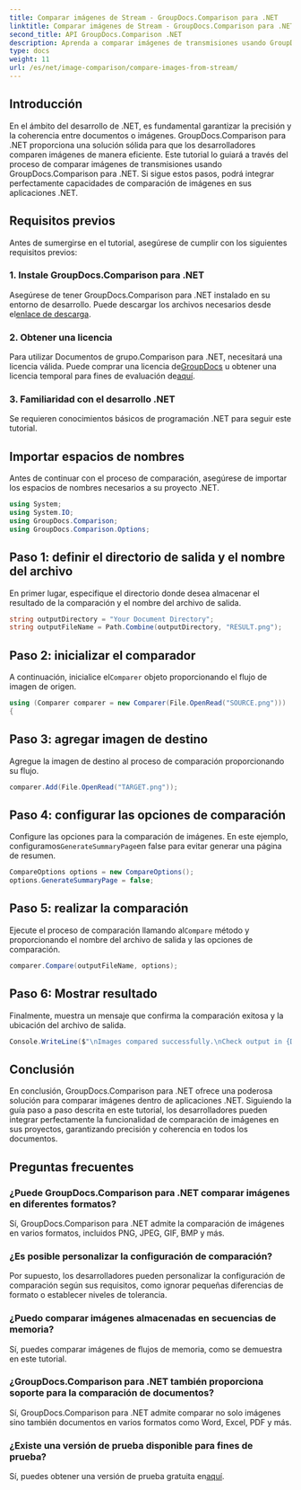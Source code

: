 ```yaml
---
title: Comparar imágenes de Stream - GroupDocs.Comparison para .NET
linktitle: Comparar imágenes de Stream - GroupDocs.Comparison para .NET
second_title: API GroupDocs.Comparison .NET
description: Aprenda a comparar imágenes de transmisiones usando GroupDocs.Comparison para .NET. Guía paso a paso para una integración perfecta en aplicaciones .NET.
type: docs
weight: 11
url: /es/net/image-comparison/compare-images-from-stream/
---
```

## Introducción
En el ámbito del desarrollo de .NET, es fundamental garantizar la precisión y la coherencia entre documentos o imágenes. GroupDocs.Comparison para .NET proporciona una solución sólida para que los desarrolladores comparen imágenes de manera eficiente. Este tutorial lo guiará a través del proceso de comparar imágenes de transmisiones usando GroupDocs.Comparison para .NET. Si sigue estos pasos, podrá integrar perfectamente capacidades de comparación de imágenes en sus aplicaciones .NET.
## Requisitos previos
Antes de sumergirse en el tutorial, asegúrese de cumplir con los siguientes requisitos previos:
### 1. Instale GroupDocs.Comparison para .NET
Asegúrese de tener GroupDocs.Comparison para .NET instalado en su entorno de desarrollo. Puede descargar los archivos necesarios desde el[enlace de descarga](https://releases.groupdocs.com/comparison/net/).
### 2. Obtener una licencia
 Para utilizar Documentos de grupo.Comparison para .NET, necesitará una licencia válida. Puede comprar una licencia de[GroupDocs](https://purchase.groupdocs.com/buy) u obtener una licencia temporal para fines de evaluación de[aquí](https://purchase.groupdocs.com/temporary-license/).
### 3. Familiaridad con el desarrollo .NET
Se requieren conocimientos básicos de programación .NET para seguir este tutorial.

## Importar espacios de nombres
Antes de continuar con el proceso de comparación, asegúrese de importar los espacios de nombres necesarios a su proyecto .NET. 
```csharp
using System;
using System.IO;
using GroupDocs.Comparison;
using GroupDocs.Comparison.Options;
```
## Paso 1: definir el directorio de salida y el nombre del archivo
En primer lugar, especifique el directorio donde desea almacenar el resultado de la comparación y el nombre del archivo de salida.
```csharp
string outputDirectory = "Your Document Directory";
string outputFileName = Path.Combine(outputDirectory, "RESULT.png");
```
## Paso 2: inicializar el comparador
 A continuación, inicialice el`Comparer` objeto proporcionando el flujo de imagen de origen.
```csharp
using (Comparer comparer = new Comparer(File.OpenRead("SOURCE.png")))
{
```
## Paso 3: agregar imagen de destino
Agregue la imagen de destino al proceso de comparación proporcionando su flujo.
```csharp
comparer.Add(File.OpenRead("TARGET.png"));
```
## Paso 4: configurar las opciones de comparación
 Configure las opciones para la comparación de imágenes. En este ejemplo, configuramos`GenerateSummaryPage`en false para evitar generar una página de resumen.
```csharp
CompareOptions options = new CompareOptions();
options.GenerateSummaryPage = false;
```
## Paso 5: realizar la comparación
 Ejecute el proceso de comparación llamando al`Compare` método y proporcionando el nombre del archivo de salida y las opciones de comparación.
```csharp
comparer.Compare(outputFileName, options);
```
## Paso 6: Mostrar resultado
Finalmente, muestra un mensaje que confirma la comparación exitosa y la ubicación del archivo de salida.
```csharp
Console.WriteLine($"\nImages compared successfully.\nCheck output in {Directory.GetCurrentDirectory()}.");
```

## Conclusión
En conclusión, GroupDocs.Comparison para .NET ofrece una poderosa solución para comparar imágenes dentro de aplicaciones .NET. Siguiendo la guía paso a paso descrita en este tutorial, los desarrolladores pueden integrar perfectamente la funcionalidad de comparación de imágenes en sus proyectos, garantizando precisión y coherencia en todos los documentos.
## Preguntas frecuentes
### ¿Puede GroupDocs.Comparison para .NET comparar imágenes en diferentes formatos?
Sí, GroupDocs.Comparison para .NET admite la comparación de imágenes en varios formatos, incluidos PNG, JPEG, GIF, BMP y más.
### ¿Es posible personalizar la configuración de comparación?
Por supuesto, los desarrolladores pueden personalizar la configuración de comparación según sus requisitos, como ignorar pequeñas diferencias de formato o establecer niveles de tolerancia.
### ¿Puedo comparar imágenes almacenadas en secuencias de memoria?
Sí, puedes comparar imágenes de flujos de memoria, como se demuestra en este tutorial.
### ¿GroupDocs.Comparison para .NET también proporciona soporte para la comparación de documentos?
Sí, GroupDocs.Comparison para .NET admite comparar no solo imágenes sino también documentos en varios formatos como Word, Excel, PDF y más.
### ¿Existe una versión de prueba disponible para fines de prueba?
 Sí, puedes obtener una versión de prueba gratuita en[aquí](https://releases.groupdocs.com/).
